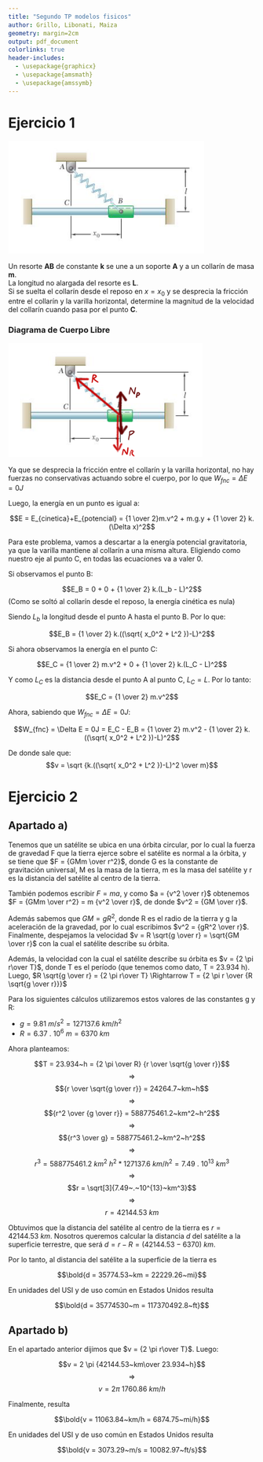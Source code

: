```yaml
---
title: "Segundo TP modelos fisicos"
author: Grillo, Libonati, Maiza
geometry: margin=2cm
output: pdf_document
colorlinks: true
header-includes:
  - \usepackage{graphicx}
  - \usepackage{amsmath}
  - \usepackage{amssymb}
---
```


# Ejercicio 1

![Modelo del problema](./ej1/ej1_planteo.png)

Un resorte **AB** de constante **k** se une a un soporte **A** y a un collarín de masa **m**.  
La longitud no alargada del resorte es **L**.  
Si se suelta el collarín desde el reposo en $x=x_0$ y se desprecia la fricción entre
el collarín y la varilla horizontal, determine la magnitud de la velocidad del collarín 
cuando pasa por el punto **C**.

### Diagrama de Cuerpo Libre

![diagrama de cuerpo libre](./ej1/ej1_diagrama_cuerpo_libre.png)

Ya que se desprecia la fricción entre el collarín y la varilla horizontal, 
no hay fuerzas no conservativas actuando sobre el cuerpo, por lo que 
$W_{fnc} = \Delta E = 0J$

Luego, la energía en un punto es igual a:

$$E = E_{cinetica}+E_{potencial} = {1 \over 2}m.v^2 + m.g.y + {1 \over 2} k. (\Delta x)^2$$

Para este problema, vamos a descartar a la energía potencial gravitatoria, ya que 
la varilla mantiene al collarín a una misma altura. Eligiendo como nuestro eje al punto C, 
en todas las ecuaciones va a valer 0.

Si observamos el punto B:

$$E_B = 0 + 0 + {1 \over 2} k.(L_b - L)^2$$
(Como se soltó al collarín desde el reposo, la energía cinética es nula)

Siendo $L_b$ la longitud desde el punto A hasta el punto B. Por lo que:

$$E_B = {1 \over 2} k.((\sqrt{ x_0^2 + L^2 })-L)^2$$

Si ahora observamos la energía en el punto C:

$$E_C = {1 \over 2} m.v^2 + 0 + {1 \over 2} k.(L_C - L)^2$$

Y como $L_C$ es la distancia desde el punto A al punto C, $L_C = L$. Por lo tanto:

$$E_C = {1 \over 2} m.v^2$$

Ahora, sabiendo que $W_{fnc} = \Delta E = 0J$:

$$W_{fnc} = \Delta E = 0J = E_C - E_B = {1 \over 2} m.v^2 - {1 \over 2} k.((\sqrt{ x_0^2 + L^2 })-L)^2$$

De donde sale que:
$$v = \sqrt {k.((\sqrt{ x_0^2 + L^2 })-L)^2 \over m}$$

# Ejercicio 2

## Apartado a)

Tenemos que un satélite se ubica en una órbita circular, por lo cual la fuerza de gravedad F que la tierra ejerce sobre el satélite es normal a la órbita, y se tiene que $F = {GMm \over r^2}$, donde G es la constante de gravitación universal, M es la masa de la tierra, m es la masa del satélite y r es la distancia del satélite al centro de la tierra.

También podemos escribir $F = ma$, y como $a = {v^2 \over r}$ obtenemos $F = {GMm \over r^2} = m {v^2 \over r}$, de donde $v^2 = {GM \over r}$.

Además sabemos que $GM = gR^2$, donde R es el radio de la tierra y g la aceleración de la gravedad, por lo cual escribimos $v^2 = {gR^2 \over r}$. Finalmente, despejamos la velocidad $v = R \sqrt{g \over r} = \sqrt{GM \over r}$ con la cual el satélite describe su órbita.

Además, la velocidad con la cual el satélite describe su órbita es $v = {2 \pi r\over T}$, donde T es el período (que tenemos como dato, T = 23.934 h). Luego, $R \sqrt{g \over r} = {2 \pi r\over T} \Rightarrow T = {2 \pi r \over {R \sqrt{g \over r}}}$

Para los siguientes cálculos utilizaremos estos valores de las constantes g y R:

* $g = 9.81~m/s^2 = 127137.6~km/h^2$
* $R = 6.37~.~10^6~m = 6370~km$

Ahora planteamos:

$$T = 23.934~h = {2 \pi \over R} {r \over \sqrt{g \over r}}$$
$$\Rightarrow$$
$${r \over \sqrt{g \over r}} = 24264.7~km~h$$
$$\Rightarrow$$
$${r^2 \over {g \over r}} = 588775461.2~km^2~h^2$$
$$\Rightarrow$$
$${r^3 \over g} = 588775461.2~km^2~h^2$$
$$\Rightarrow$$
$$r^3 = 588775461.2~km^2~h^2 * 127137.6~km/h^2 = 7.49~.~10^{13}~km^3$$
$$\Rightarrow$$
$$r = \sqrt[3]{7.49~.~10^{13}~km^3}$$
$$\Rightarrow$$
$$r = 42144.53~km$$

Obtuvimos que la distancia del satélite al centro de la tierra es $r = 42144.53~km$. Nosotros queremos calcular la distancia $d$ del satélite a la superficie terrestre, que será $d = r - R = (42144.53 - 6370)~km$.

Por lo tanto, al distancia del satélite a la superficie de la tierra es

$$\bold{d = 35774.53~km = 22229.26~mi}$$

En unidades del USI y de uso común en Estados Unidos resulta

$$\bold{d = 35774530~m = 117370492.8~ft}$$

## Apartado b)

En el apartado anterior dijimos que $v = {2 \pi r\over T}$. Luego:

$$v = 2 \pi {42144.53~km\over 23.934~h}$$
$$\Rightarrow$$
$$v = 2 \pi~1760.86~km/h$$

Finalmente, resulta

$$\bold{v = 11063.84~km/h = 6874.75~mi/h}$$

En unidades del USI y de uso común en Estados Unidos resulta

$$\bold{v = 3073.29~m/s = 10082.97~ft/s}$$
